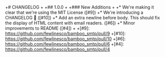 +# CHANGELOG
 +
 +## 1.0.0
 +
 +### New Additions
 +
 +* We're making it clear that we're using the MIT License ([#9])
 +* We're introducing a CHANGELOG :clap: ([#10])
 +* Add an extra newline before body. This should fix the display of HTML content with email readers. ([#6])
 +* Minor improvements to README ([#4])
 +
 +[#9]: https://github.com/fewlinesco/bamboo_smtp/pull/9
 +[#10]: https://github.com/fewlinesco/bamboo_smtp/pull/10
 +[#6]: https://github.com/fewlinesco/bamboo_smtp/pull/6
 +[#4]: https://github.com/fewlinesco/bamboo_smtp/pull/4
